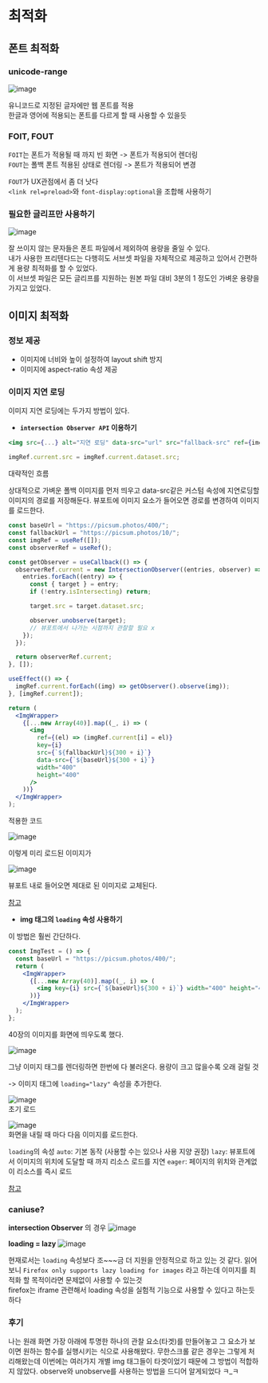 # 최적화

## 폰트 최적화

### unicode-range

![image](https://user-images.githubusercontent.com/72128840/228398698-0bb84c6e-6dc2-40be-aaf3-e53d2b2f9271.png)

유니코드로 지정된 글자에만 웹 폰트를 적용  
한글과 영어에 적용되는 폰트를 다르게 할 때 사용할 수 있을듯

### FOIT, FOUT

`FOIT`는 폰트가 적용될 때 까지 빈 화면 -> 폰트가 적용되어 렌더링  
`FOUT`는 폴백 폰트 적용된 상태로 렌더링 -> 폰트가 적용되어 변경

`FOUT`가 UX관점에서 좀 더 낫다  
`<link rel=preload>`와 `font-display:optional`을 조합해 사용하기

### 필요한 글리프만 사용하기

![image](https://user-images.githubusercontent.com/72128840/228452613-ee5cc156-ea91-49de-962c-a455c9546670.png)

잘 쓰이지 않는 문자들은 폰트 파일에서 제외하여 용량을 줄일 수 있다.  
내가 사용한 프리텐다드는 다행히도 서브셋 파일을 자체적으로 제공하고 있어서 간편하게 용량 최적화를 할 수 있었다.  
이 서브셋 파일은 모든 글리프를 지원하는 원본 파일 대비 3분의 1 정도인 가벼운 용량을 가지고 있었다.

## 이미지 최적화

### 정보 제공

- 이미지에 너비와 높이 설정하여 layout shift 방지
- 이미지에 aspect-ratio 속성 제공

### 이미지 지연 로딩

이미지 지연 로딩에는 두가지 방법이 있다.

- **`intersection Observer API` 이용하기**

```jsx
<img src={...} alt="지연 로딩" data-src="url" src="fallback-src" ref={imgRef} />

imgRef.current.src = imgRef.current.dataset.src;
```

대략적인 흐름

상대적으로 가벼운 폴백 이미지를 먼저 띄우고 data-src같은 커스텀 속성에 지연로딩할 이미지의 경로를 저장해둔다. 뷰포트에 이미지 요소가 들어오면 경로를 변경하여 이미지를 로드한다.

```jsx
const baseUrl = "https://picsum.photos/400/";
const fallbackUrl = "https://picsum.photos/10/";
const imgRef = useRef([]);
const observerRef = useRef();

const getObserver = useCallback(() => {
  observerRef.current = new IntersectionObserver((entries, observer) => {
    entries.forEach((entry) => {
      const { target } = entry;
      if (!entry.isIntersecting) return;

      target.src = target.dataset.src;

      observer.unobserve(target);
      // 뷰포트에서 나가는 시점까지 관찰할 필요 x
    });
  });

  return observerRef.current;
}, []);

useEffect(() => {
  imgRef.current.forEach((img) => getObserver().observe(img));
}, [imgRef.current]);

return (
  <ImgWrapper>
    {[...new Array(40)].map((_, i) => (
      <img
        ref={(el) => (imgRef.current[i] = el)}
        key={i}
        src={`${fallbackUrl}${300 + i}`}
        data-src={`${baseUrl}${300 + i}`}
        width="400"
        height="400"
      />
    ))}
  </ImgWrapper>
);
```

적용한 코드

![image](https://user-images.githubusercontent.com/72128840/228434570-f494c7a8-b1fd-4780-9b67-23d50e63696c.png)

이렇게 미리 로드된 이미지가

![image](https://user-images.githubusercontent.com/72128840/228434643-882eacfe-ee7e-4804-8400-288d48b05e7a.png)

뷰포트 내로 들어오면 제대로 된 이미지로 교체된다.

[참고](https://velog.io/@godud2604/%EC%9D%B4%EB%AF%B8%EC%A7%80-%EC%B5%9C%EC%A0%81%ED%99%94-Lazy-Load-Intersection-Observer-API)

- **img 태그의 `loading` 속성 사용하기**

이 방법은 훨씬 간단하다.

```jsx
const ImgTest = () => {
  const baseUrl = "https://picsum.photos/400/";
  return (
    <ImgWrapper>
      {[...new Array(40)].map((_, i) => (
        <img key={i} src={`${baseUrl}${300 + i}`} width="400" height="400" />
      ))}
    </ImgWrapper>
  );
};
```

40장의 이미지를 화면에 띄우도록 했다.

![image](https://user-images.githubusercontent.com/72128840/228423781-1fb1e94c-a8ae-46d2-ad95-8af353332336.png)

그냥 이미지 태그를 렌더링하면 한번에 다 불러온다. 용량이 크고 많을수록 오래 걸릴 것

-> 이미지 태그에 `loading="lazy"` 속성을 추가한다.

![image](https://user-images.githubusercontent.com/72128840/228425160-259a5241-df93-479d-afb9-2738a5cb233c.png)  
초기 로드

![image](https://user-images.githubusercontent.com/72128840/228425406-a891e151-c731-413f-9e63-0a6e3925f560.png)  
화면을 내릴 때 마다 다음 이미지를 로드한다.

`loading`의 속성
`auto`: 기본 동작 (사용할 수는 있으나 사용 지양 권장)
`lazy`: 뷰포트에서 이미지의 위치에 도달할 때 까지 리소스 로드를 지연
`eager`: 페이지의 위치와 관계없이 리소스를 즉시 로드

[참고](https://web.dev/i18n/ko/browser-level-image-lazy-loading/)

### caniuse?

**intersection Observer** 의 경우
![image](https://user-images.githubusercontent.com/72128840/228433740-79254df8-da3f-4434-aa45-faff3381edbe.png)

**loading = lazy**
![image](https://user-images.githubusercontent.com/72128840/228434141-ea01ee65-85ed-4b34-a028-b811860bbe47.png)

현재로서는 `loading` 속성보다 조~~~금 더 지원을 안정적으로 하고 있는 것 같다. 읽어보니 `Firefox only supports lazy loading for images` 라고 하는데 이미지를 최적화 할 목적이라면 문제없이 사용할 수 있는것  
firefox는 iframe 관련해서 loading 속성을 실험적 기능으로 사용할 수 있다고 하는듯하다

### 후기

나는 원래 화면 가장 아래에 투명한 하나의 관찰 요소(타겟)를 만들어놓고 그 요소가 보이면 원하는 함수를 실행시키는 식으로 사용해왔다. 무한스크롤 같은 경우는 그렇게 처리해왔는데 이번에는 여러가지 개별 img 태그들이 타겟이었기 때문에 그 방법이 적합하지 않았다. observe와 unobserve를 사용하는 방법을 드디어 알게되었다 ㅋ\_ㅋ
